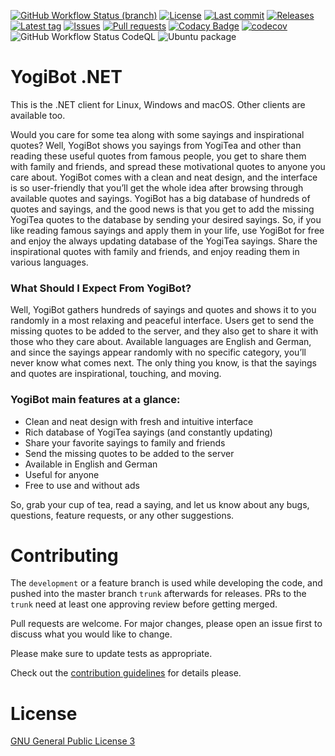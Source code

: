 [![GitHub Workflow Status (branch)](https://img.shields.io/github/workflow/status/Crazy-Marvin/yogibot-net/CI/development)](https://github.com/Crazy-Marvin/yogibot-net/actions)
[![License](https://img.shields.io/github/license/Crazy-Marvin/yogibot-net.svg)](https://github.com/Crazy-Marvin/yogibot-net/blob/development/LICENSE)
[![Last commit](https://img.shields.io/github/last-commit/Crazy-Marvin/yogibot-net.svg?style=flat)](https://github.com/Crazy-Marvin/yogibot-net/commits)
[![Releases](https://img.shields.io/github/downloads/Crazy-Marvin/yogibot-net/total.svg?style=flat)](https://github.com/Crazy-Marvin/yogibot-net/releases)
[![Latest tag](https://img.shields.io/github/tag/Crazy-Marvin/yogibot-net.svg?style=flat)](https://github.com/Crazy-Marvin/yogibot-net/tags)
[![Issues](https://img.shields.io/github/issues/Crazy-Marvin/yogibot-net.svg?style=flat)](https://github.com/Crazy-Marvin/yogibot-net/issues)
[![Pull requests](https://img.shields.io/github/issues-pr/Crazy-Marvin/yogibot-net.svg?style=flat)](https://github.com/Crazy-Marvin/yogibot-net/pulls)
[![Codacy Badge](https://app.codacy.com/project/badge/Grade/7dadc506c2df42a38c2ef733948f9492)](https://www.codacy.com/gh/Crazy-Marvin/yogibot-net/dashboard?utm_source=github.com&amp;utm_medium=referral&amp;utm_content=Crazy-Marvin/yogibot-net&amp;utm_campaign=Badge_Grade)
[![codecov](https://codecov.io/gh/Crazy-Marvin/yogibot-net/branch/master/graph/badge.svg)](https://codecov.io/gh/Crazy-Marvin/yogibot-net)
![GitHub Workflow Status CodeQL](https://img.shields.io/github/workflow/status/Crazy-Marvin/yogibot-net/codeql-analysis/development)
![Ubuntu package](https://img.shields.io/ubuntu/v/yogibot)

# YogiBot .NET

This is the .NET client for Linux, Windows and macOS. Other clients are available too.

Would you care for some tea along with some sayings and inspirational quotes? Well, YogiBot shows you sayings from YogiTea and other than reading these useful quotes from famous people, you get to share them with family and friends, and spread these motivational quotes to anyone you care about. YogiBot comes with a clean and neat design, and the interface is so user-friendly that you’ll get the whole idea after browsing through available quotes and sayings. YogiBot has a big database of hundreds of quotes and sayings, and the good news is that you get to add the missing YogiTea quotes to the database by sending your desired sayings. So, if you like reading famous sayings and apply them in your life, use YogiBot for free and enjoy the always updating database of the YogiTea sayings. Share the inspirational quotes with family and friends, and enjoy reading them in various languages.

### What Should I Expect From YogiBot?

Well, YogiBot gathers hundreds of sayings and quotes and shows it to you randomly in a most relaxing and peaceful interface. Users get to send the missing quotes to be added to the server, and they also get to share it with those who they care about. Available languages are English and German, and since the sayings appear randomly with no specific category, you’ll never know what comes next. The only thing you know, is that the sayings and quotes are inspirational, touching, and moving.

### YogiBot main features at a glance:
- Clean and neat design with fresh and intuitive interface
- Rich database of YogiTea sayings (and constantly updating)
- Share your favorite sayings to family and friends
- Send the missing quotes to be added to the server
- Available in English and German
- Useful for anyone
- Free to use and without ads

So, grab your cup of tea, read a saying, and let us know about any bugs, questions, feature requests, or any other suggestions.

# Contributing

The ```development``` or a feature branch is used while developing the code, and pushed into the master branch ```trunk``` afterwards for releases.
PRs to the ```trunk``` need at least one approving review before getting merged.

Pull requests are welcome. For major changes, please open an issue first to discuss what you would like to change.

Please make sure to update tests as appropriate.

Check out the [contribution guidelines](https://github.com/Crazy-Marvin/yogibot-net/blob/trunk/.github/CONTRIBUTING.md) for details please.

# License

[GNU General Public License 3](https://www.gnu.org/licenses/gpl-3.0.html)

